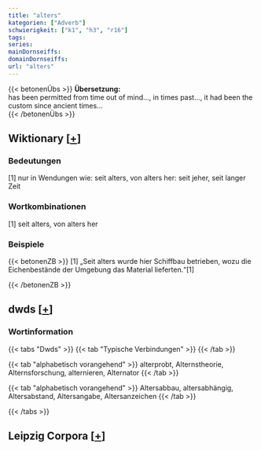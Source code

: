 ```yaml
---
title: "alters"
kategorien: ["Adverb"]
schwierigkeit: ["k1", "h3", "r16"]
tags:
series:
mainDornseiffs:
domainDornseiffs:
url: "alters"
---
```


{{< betonenÜbs >}}
**Übersetzung:**  
has been permitted from time out of mind..., in times past..., it had been the custom since ancient times...  
{{< /betonenÜbs >}}

## Wiktionary [[+](https://de.wiktionary.org/wiki/alters)]

### Bedeutungen
[1] nur in Wendungen wie: seit alters, von alters her: seit jeher, seit langer Zeit  

### Wortkombinationen
[1] seit alters, von alters her  

### Beispiele
{{< betonenZB >}}
[1] „Seit alters wurde hier Schiffbau betrieben, wozu die Eichenbestände der Umgebung das Material lieferten.“[1]  

{{< /betonenZB >}}


## dwds [[+](https://www.dwds.de/wb/alters)]

### Wortinformation
{{< tabs "Dwds" >}}
{{< tab "Typische Verbindungen" >}}
{{< /tab >}}

{{< tab "alphabetisch vorangehend" >}}
alterprobt, Alternstheorie, Alternsforschung, alternieren, Alternator
{{< /tab >}}

{{< tab "alphabetisch vorangehend" >}}
Altersabbau, altersabhängig, Altersabstand, Altersangabe, Altersanzeichen
{{< /tab >}}

{{< /tabs >}}

## Leipzig Corpora [[+](https://corpora.uni-leipzig.de/en/res?word=alters&corpusId=deu_newscrawl-public_2018)]


